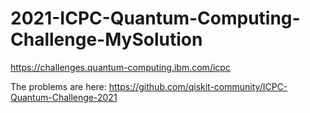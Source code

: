 # 2021-ICPC-Quantum-Computing-Challenge-MySolution

https://challenges.quantum-computing.ibm.com/icpc

The problems are here:
https://github.com/qiskit-community/ICPC-Quantum-Challenge-2021
